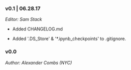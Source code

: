 ### v0.1 | 06.28.17

_Editor: Sam Stack_

- Added CHANGELOG.md 

- Added '.DS_Store' & '*.ipynb_checkpoints' to .gitignore.


### v0.0

_Author: Alexander Combs (NYC)_
